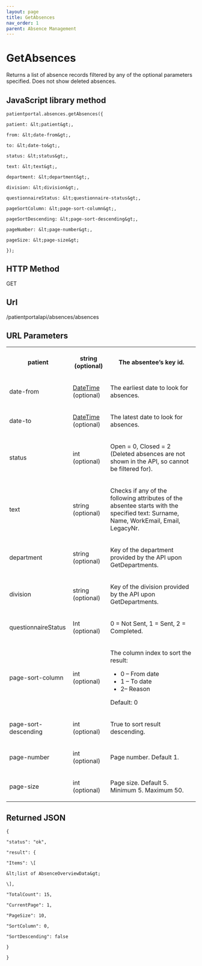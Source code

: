 ```yaml
---
layout: page
title: GetAbsences
nav_order: 1
parent: Absence Management
---
```


# GetAbsencesReturns a list of absence records filtered by any of the optional parameters specified. Does not show deleted absences.## JavaScript library method```patientportal.absences.getAbsences({patient: &lt;patient&gt;,from: &lt;date-from&gt;,to: &lt;date-to&gt;,status: &lt;status&gt;,text: &lt;text&gt;,department: &lt;department&gt;,division: &lt;division&gt;,questionnaireStatus: &lt;questionnaire-status&gt;,pageSortColumn: &lt;page-sort-column&gt;,pageSortDescending: &lt;page-sort-descending&gt;,pageNumber: &lt;page-number&gt;,pageSize: &lt;page-size&gt;});```## HTTP MethodGET## ****Url****/patientportalapi/absences/absences## URL Parameters<table><tbody><tr><th><p>patient</p></th><th><p>string (optional)</p></th><th><p>The absentee’s key id.</p></th></tr><tr><td><p>date-from</p></td><td><p><a href="#_DateTime">DateTime</a> (optional)</p></td><td><p>The earliest date to look for absences.</p></td></tr><tr><td><p>date-to</p></td><td><p><a href="#_DateTime">DateTime</a> (optional)</p></td><td><p>The latest date to look for absences.</p></td></tr><tr><td><p>status</p></td><td><p>int (optional)</p></td><td><p>Open = 0, Closed = 2 (Deleted absences are not shown in the API, so cannot be filtered for).</p></td></tr><tr><td><p>text</p></td><td><p>string (optional)</p></td><td><p>Checks if any of the following attributes of the absentee starts with the specified text: Surname, Name, WorkEmail, Email, LegacyNr.</p></td></tr><tr><td><p>department</p></td><td><p>string (optional)</p></td><td><p>Key of the department provided by the API upon GetDepartments.</p></td></tr><tr><td><p>division</p></td><td><p>string (optional)</p></td><td><p>Key of the division provided by the API upon GetDepartments.</p></td></tr><tr><td><p>questionnaireStatus</p></td><td><p>Int (optional)</p></td><td><p>0 = Not Sent, 1 = Sent, 2 = Completed.</p></td></tr><tr><td><p>page-sort-column</p></td><td><p>int (optional)</p></td><td><p>The column index to sort the result:</p><ul><li>0 – From date</li><li>1 – To date</li><li>2– Reason</li></ul><p>Default: 0</p></td></tr><tr><td><p>page-sort-descending</p></td><td><p>int (optional)</p></td><td><p>True to sort result descending.</p></td></tr><tr><td><p>page-number</p></td><td><p>int (optional)</p></td><td><p>Page number. Default 1.</p></td></tr><tr><td><p>page-size</p></td><td><p>int (optional)</p></td><td><p>Page size. Default 5. Minimum 5. Maximum 50.</p></td></tr></tbody></table>## Returned JSON```{"status": "ok","result": {"Items": \[&lt;list of AbsenceOverviewData&gt;\],"TotalCount": 15,"CurrentPage": 1,"PageSize": 10,"SortColumn": 0,"SortDescending": false}}```